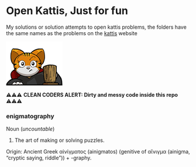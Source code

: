 # Open Kattis, Just for fun

My solutions or solution attempts to open kattis problems, the folders have the same names as the problems on the [kattis](https://open.kattis.com) website

![kattis logo](/assets/kattis-site-logo.png)

⚠️⚠️⚠️ **CLEAN CODERS ALERT: Dirty and messy code inside this repo** ⚠️⚠️⚠️

### enigmatography
Noun (_uncountable_)
1. The art of making or solving puzzles.

Origin: Ancient Greek αἰνίγματος (ainigmatos) (genitive of αἴνιγμα (ainigma, “cryptic saying, riddle”)) +‎ -graphy.
